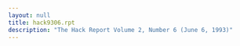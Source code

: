 ```yaml
---
layout: null
title: hack9306.rpt
description: "The Hack Report Volume 2, Number 6 (June 6, 1993)"
---
```

